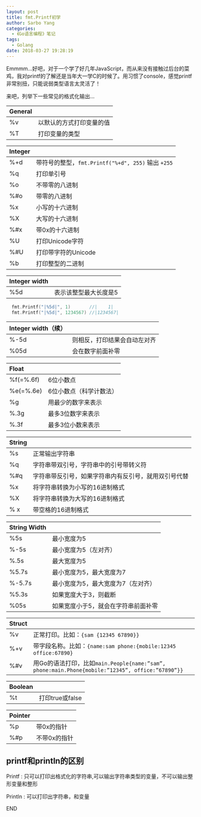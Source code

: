 ```yaml
---
layout: post
title: fmt.Printf初学
author: Sarbo Yang
categories:
  - 《Go语言编程》笔记
tags:
  - Golang
date: 2018-03-27 19:28:19
---
```


Emmmm...好吧，对于一个学了好几年JavaScript，而从来没有接触过后台的菜鸡，我对printf的了解还是当年大一学C的时候了。用习惯了console，感觉printf非常别扭，只能说弱类型语言太灵活了！

来吧，列举下一些常见的格式化输出...

| General | |
|:--------|:---|
| %v | 以默认的方式打印变量的值 |
| %T | 打印变量的类型 |

| Integer | |
|:--------|:---|
| %+d | 带符号的整型，`fmt.Printf("%+d", 255)` 输出 `+255` |
| %q | 打印单引号 |
| %o | 不带零的八进制 |
| %#o | 带零的八进制 |
| %x | 小写的十六进制 |
| %X | 大写的十六进制 |
| %#x | 带0x的十六进制 |
| %U | 打印Unicode字符 |
| %#U | 打印带字符的Unicode |
| %b | 打印整型的二进制 |

| Integer width | |
|:--------|:---|
| %5d | 表示该整型最大长度是5 |

```go
  fmt.Printf("|%5d|", 1)       //|    1|
  fmt.Printf("|%5d|", 1234567) //|1234567|
```

| Integer width（续） | |
|:--------|:---|
| %-5d | 则相反，打印结果会自动左对齐 |
| %05d | 会在数字前面补零 |

| Float | |
|:--------|:---|
| %f(=%.6f) | 6位小数点 |
| %e(=%.6e) | 6位小数点（科学计数法） |
| %g | 用最少的数字来表示 |
| %.3g | 最多3位数字来表示 |
| %.3f | 最多3位小数来表示 |

| String | |
|:--------|:---|
| %s | 正常输出字符串 |
| %q | 字符串带双引号，字符串中的引号带转义符 |
| %#q | 字符串带反引号，如果字符串内有反引号，就用双引号代替 |
| %x | 将字符串转换为小写的16进制格式 |
| %X | 将字符串转换为大写的16进制格式 |
| % x | 带空格的16进制格式 |

| String Width | |
|:--------|:---|
| %5s | 最小宽度为5 |
| %-5s | 最小宽度为5（左对齐） |
| %.5s | 最大宽度为5 |
| %5.7s | 最小宽度为5，最大宽度为7 |
| %-5.7s | 最小宽度为5，最大宽度为7（左对齐） |
| %5.3s | 如果宽度大于3，则截断 |
| %05s | 如果宽度小于5，就会在字符串前面补零 |

| Struct | |
|:--------|:---|
| %v | 正常打印。比如：`{sam {12345 67890}}` |
| %+v | 带字段名称。比如：`{name:sam phone:{mobile:12345 office:67890}` |
| %#v | 用Go的语法打印，比如`main.People{name:”sam”, phone:main.Phone{mobile:”12345”, office:”67890”}}` |

| Boolean | |
|:--------|:---|
| %t | 打印true或false |

| Pointer | |
|:--------|:---|
| %p | 带0x的指针 |
| %#p | 不带0x的指针 |

## printf和println的区别

Printf : 只可以打印出格式化的字符串,可以输出字符串类型的变量，不可以输出整形变量和整形

Println : 可以打印出字符串，和变量

END